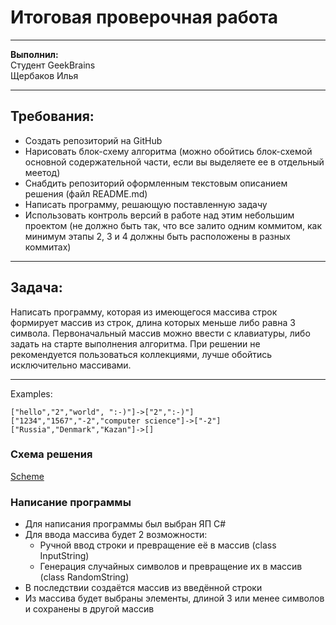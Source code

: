 # Итоговая проверочная работа
___
**Выполнил:**  
Студент GeekBrains  
Щербаков Илья
___
## Требования:
- Создать репозиторий на GitHub
- Нарисовать блок-схему алгоритма (можно обойтись блок-схемой основной содержательной части, если вы выделяете ее в отдельный меетод)
- Снабдить репозиторий оформленным текстовым описанием решения (файл README.md)
- Написать программу, решающую поставленную задачу
- Использовать контроль версий в работе над этим небольшим проектом (не должно быть так, что все залито одним коммитом, как минимум этапы 2, 3 и 4 должны быть расположены в разных коммитах)
___
## Задача:

Написать программу, которая из имеющегося массива строк формирует массив из строк, длина которых меньше либо равна 3 символа. Первоначальный массив можно ввести с клавиатуры, либо задать на старте выполнения алгоритма. При решении не рекомендуется пользоваться коллекциями, лучше обойтись исключительно массивами.
___
Examples:
```
["hello","2","world", ":-)"]->["2",":-)"]
["1234","1567","-2","computer science"]->["-2"]
["Russia","Denmark","Kazan"]->[]
```

### Схема решения
[Scheme](Scheme/2.jpg)

### Написание программы
- Для написания программы был выбран ЯП C#
- Для ввода массива будет 2 возможности:
    - Ручной ввод строки и превращение её в массив (class InputString)
    - Генерация случайных символов и превращение их в массив (class RandomString)
- В последствии создаётся массив из введённой строки
- Из массива будет выбраны элементы, длиной 3 или менее символов и сохранены в другой массив
